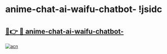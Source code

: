 # anime-chat-ai-waifu-chatbot- !jsidc

# <h2><a href="https://d5eiso.esa.edu.pl?title=anime-chat-ai-waifu-chatbot-&ref=jsidc">🔗👉 🔴 anime-chat-ai-waifu-chatbot-</a></h2>

[![acn](https://github.com/user-attachments/assets/0f9c940e-d8b0-45ae-aac7-cd30a18b3e1c)](https://d5eiso.esa.edu.pl?title=anime-chat-ai-waifu-chatbot-&ref=jsidc)

